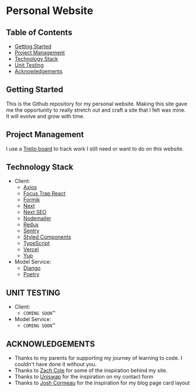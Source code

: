 # Personal Website

## Table of Contents

- [Getting Started](#getting-started)
- [Project Management](#project-management)
- [Technology Stack](#technology-stack)
- [Unit Testing](#unit-testing)
- [Acknowledgements](#acknowledgements)

## Getting Started

This is the Github repository for my personal website. Making this site gave me the opportunity to really stretch out and craft a site that I felt was mine. It will evolve and grow with time.

## Project Management

I use a [Trello board](https://trello.com/b/48bwZhhe/nathans-personal-website) to track work I still need or want to do on this website.

## Technology Stack

- Client:
  - [Axios](https://axios-http.com/docs/intro)
  - [Focus Trap React](https://github.com/focus-trap/focus-trap-react)
  - [Formik](https://formik.org/)
  - [Next](https://nextjs.org/)
  - [Next SEO](https://github.com/garmeeh/next-seo)
  - [Nodemailer](https://github.com/nodemailer/nodemailer)
  - [Redux](https://redux.js.org/)
  - [Sentry](https://sentry.io/welcome/)
  - [Styled Components](https://styled-components.com/)
  - [TypeScript](https://www.typescriptlang.org/)
  - [Vercel](https://vercel.com/)
  - [Yup](https://github.com/jquense/yup)
- Model Service:
  - [Django](https://www.djangoproject.com/)
  - [Poetry](https://python-poetry.org/)

## UNIT TESTING

- Client:
  - `COMING SOON`™
- Model Service:
  - `COMING SOON`™

## ACKNOWLEDGEMENTS

- Thanks to my parents for supporting my journey of learning to code. I couldn't have done it without you.
- Thanks to [Zach Cole](http://zcole.me/index.html) for some of the inspiration behind my site.
- Thanks to [Uniswap](https://uniswap.org/) for the inspiration on my contact form
- Thanks to [Josh Cormeau](https://www.joshwcomeau.com/) for the inspiration for my blog page card layout
